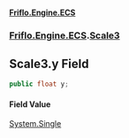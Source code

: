 #### [Friflo.Engine.ECS](index.md#'index')
### [Friflo.Engine.ECS](Friflo.Engine.ECS.md#'Friflo.Engine.ECS').[Scale3](Scale3.md#'Friflo.Engine.ECS.Scale3')

## Scale3.y Field

```csharp
public float y;
```

#### Field Value
[System.Single](https://docs.microsoft.com/en-us/dotnet/api/System.Single#'System.Single')